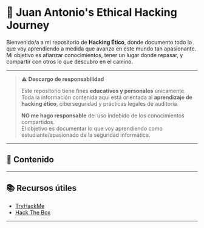 # 🐍 Juan Antonio's Ethical Hacking Journey

Bienvenido/a a mi repositorio de **Hacking Ético**, donde documento todo lo que voy aprendiendo a medida que avanzo en este mundo tan apasionante. Mi objetivo es afianzar conocimientos, tener un lugar donde repasar, y compartir con otros lo que descubro en el camino.

---

> ⚠️ **Descargo de responsabilidad**
> 
> Este repositorio tiene fines **educativos y personales** únicamente.
> Toda la información contenida aquí está orientada al **aprendizaje de hacking ético**, ciberseguridad y prácticas legales de auditoría.
> 
> **NO me hago responsable** del uso indebido de los conocimientos compartidos.  
> El objetivo es documentar lo que voy aprendiendo como estudiante/apasionado de la seguridad informática.

---

## 📌 Contenido



---

## 📚 Recursos útiles
- [TryHackMe](https://tryhackme.com)
- [Hack The Box](https://hackthebox.com)

---
